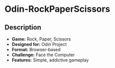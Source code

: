 # Odin-RockPaperScissors

## Description
- **Game:** Rock, Paper, Scissors
- **Designed for:** Odin Project
- **Format:** Browser-based
- **Challenge:** Face the Computer
- **Features:** Simple, addictive gameplay
